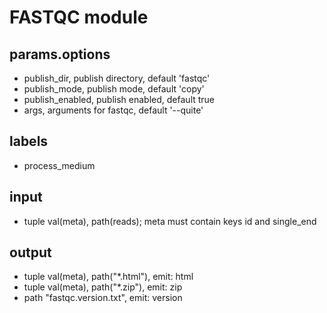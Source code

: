 # FASTQC module

## params.options

- publish_dir, publish directory, default 'fastqc'
- publish_mode, publish mode, default 'copy'
- publish_enabled, publish enabled, default true
- args, arguments for fastqc, default '--quite'

## labels

- process_medium

## input

- tuple val(meta), path(reads); meta must contain keys id and single_end

## output

- tuple val(meta), path("*.html"), emit: html
- tuple val(meta), path("*.zip"), emit: zip
- path "fastqc.version.txt", emit: version
